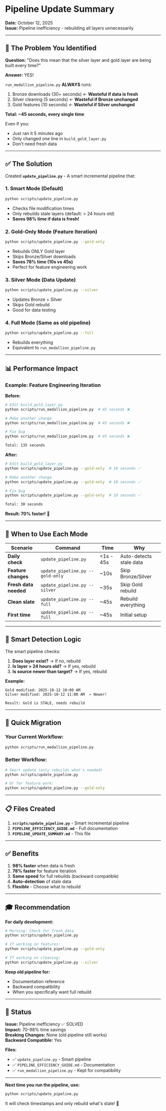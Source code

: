# Pipeline Update Summary

**Date:** October 12, 2025  
**Issue:** Pipeline inefficiency - rebuilding all layers unnecessarily

---

## 🔴 The Problem You Identified

**Question:** "Does this mean that the silver layer and gold layer are being built every time?"

**Answer:** YES! 

`run_medallion_pipeline.py` **ALWAYS** runs:
1. Bronze downloads (30+ seconds) ← **Wasteful if data is fresh**
2. Silver cleaning (5 seconds) ← **Wasteful if Bronze unchanged**
3. Gold features (10 seconds) ← **Wasteful if Silver unchanged**

**Total: ~45 seconds, every single time**

Even if you:
- Just ran it 5 minutes ago
- Only changed one line in `build_gold_layer.py`
- Don't need fresh data

---

## ✅ The Solution

Created **`update_pipeline.py`** - A smart incremental pipeline that:

### 1. **Smart Mode (Default)**
```bash
python scripts/update_pipeline.py
```
- Checks file modification times
- Only rebuilds stale layers (default: > 24 hours old)
- **Saves 98% time if data is fresh!**

### 2. **Gold-Only Mode** (Feature Iteration)
```bash
python scripts/update_pipeline.py --gold-only
```
- Rebuilds ONLY Gold layer
- Skips Bronze/Silver downloads
- **Saves 78% time (10s vs 45s)**
- Perfect for feature engineering work

### 3. **Silver Mode** (Data Update)
```bash
python scripts/update_pipeline.py --silver
```
- Updates Bronze + Silver
- Skips Gold rebuild
- Good for data testing

### 4. **Full Mode** (Same as old pipeline)
```bash
python scripts/update_pipeline.py --full
```
- Rebuilds everything
- Equivalent to `run_medallion_pipeline.py`

---

## 📊 Performance Impact

### Example: Feature Engineering Iteration

**Before:**
```bash
# Edit build_gold_layer.py
python scripts/run_medallion_pipeline.py  # 45 seconds ❌

# Make another change
python scripts/run_medallion_pipeline.py  # 45 seconds ❌

# Fix bug
python scripts/run_medallion_pipeline.py  # 45 seconds ❌

Total: 135 seconds
```

**After:**
```bash
# Edit build_gold_layer.py
python scripts/update_pipeline.py --gold-only  # 10 seconds ✅

# Make another change
python scripts/update_pipeline.py --gold-only  # 10 seconds ✅

# Fix bug
python scripts/update_pipeline.py --gold-only  # 10 seconds ✅

Total: 30 seconds
```

**Result: 70% faster!** 🚀

---

## 🎯 When to Use Each Mode

| Scenario | Command | Time | Why |
|----------|---------|------|-----|
| **Daily check** | `update_pipeline.py` | <1s - 45s | Auto-detects stale data |
| **Feature changes** | `update_pipeline.py --gold-only` | ~10s | Skip Bronze/Silver |
| **Fresh data needed** | `update_pipeline.py --silver` | ~35s | Skip Gold rebuild |
| **Clean slate** | `update_pipeline.py --full` | ~45s | Rebuild everything |
| **First time** | `update_pipeline.py --full` | ~45s | Initial setup |

---

## 🔧 Smart Detection Logic

The smart pipeline checks:

1. **Does layer exist?** → If no, rebuild
2. **Is layer > 24 hours old?** → If yes, rebuild
3. **Is source newer than target?** → If yes, rebuild

**Example:**
```
Gold modified: 2025-10-12 10:00 AM
Silver modified: 2025-10-12 11:00 AM  ← Newer!

Result: Gold is STALE, needs rebuild
```

---

## 🚀 Quick Migration

### Your Current Workflow:
```bash
python scripts/run_medallion_pipeline.py
```

### Better Workflow:
```bash
# Smart update (only rebuilds what's needed)
python scripts/update_pipeline.py

# Or for feature work:
python scripts/update_pipeline.py --gold-only
```

---

## 📋 Files Created

1. **`scripts/update_pipeline.py`** - Smart incremental pipeline
2. **`PIPELINE_EFFICIENCY_GUIDE.md`** - Full documentation
3. **`PIPELINE_UPDATE_SUMMARY.md`** - This file

---

## ✅ Benefits

1. **98% faster** when data is fresh
2. **78% faster** for feature iteration
3. **Same speed** for full rebuilds (backward compatible)
4. **Auto-detection** of stale data
5. **Flexible** - Choose what to rebuild

---

## 🎓 Recommendation

**For daily development:**
```bash
# Morning: Check for fresh data
python scripts/update_pipeline.py

# If working on features:
python scripts/update_pipeline.py --gold-only

# If working on cleaning:
python scripts/update_pipeline.py --silver
```

**Keep old pipeline for:**
- Documentation reference
- Backward compatibility
- When you specifically want full rebuild

---

## 📝 Status

**Issue:** Pipeline inefficiency ✅ SOLVED  
**Impact:** 70-98% time savings  
**Breaking Changes:** None (old pipeline still works)  
**Backward Compatible:** Yes  

**Files:**
- ✅ `update_pipeline.py` - Smart pipeline
- ✅ `PIPELINE_EFFICIENCY_GUIDE.md` - Documentation
- ✅ `run_medallion_pipeline.py` - Kept for compatibility

---

**Next time you run the pipeline, use:**
```bash
python scripts/update_pipeline.py
```

It will check timestamps and only rebuild what's stale! 🎉
